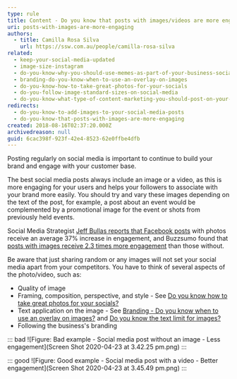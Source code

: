 ```yaml
---
type: rule
title: Content - Do you know that posts with images/videos are more engaging?
uri: posts-with-images-are-more-engaging
authors:
  - title: Camilla Rosa Silva
    url: https://ssw.com.au/people/camilla-rosa-silva
related:
  - keep-your-social-media-updated
  - image-size-instagram
  - do-you-know-why-you-should-use-memes-as-part-of-your-business-social-media-content
  - branding-do-you-know-when-to-use-an-overlay-on-images
  - do-you-know-how-to-take-great-photos-for-your-socials
  - do-you-follow-image-standard-sizes-on-social-media
  - do-you-know-what-type-of-content-marketing-you-should-post-on-your-socials
redirects:
  - do-you-know-to-add-images-to-your-social-media-posts
  - do-you-know-that-posts-with-images-are-more-engaging
created: 2018-08-16T02:37:20.000Z
archivedreason: null
guid: 6cac398f-923f-42e4-8523-62e0ffbe4dfb
---
```


Posting regularly on social media is important to continue to build your brand and engage with your customer base.

<!--endintro-->

The best social media posts always include an image or a video, as this is more engaging for your users and helps your followers to associate with your brand more easily. You should try and vary these images depending on the text of the post, for example, a post about an event would be complemented by a promotional image for the event or shots from previously held events.

Social Media Strategist [Jeff Bullas reports that Facebook posts](https://www.jeffbullas.com/6-powerful-reasons-why-you-should-include-images-in-your-marketing-infographic/) with photos receive an average 37% increase in engagement, and Buzzsumo found that [posts with images receive 2.3 times more engagement](http://buzzsumo.com/blog/how-to-massively-boost-your-blog-traffic-with-these-5-awesome-image-stats/) than those without.

Be aware that just sharing random or any images will not set your social media apart from your competitors. You have to think of several aspects of the photo/video, such as:

* Quality of image
* Framing, composition, perspective, and style - See [Do you know how to take great photos for your socials?](/know-how-to-take-great-photos-for-your-socials)
* Text application on the image - See [Branding - Do you know when to use an overlay on images?](/branding-do-you-know-you-should-use-overlay-on-photos-shared-on-your-social-media) and [Do you know the text limit for images?](/text-limit-for-images)
* Following the business's branding

::: bad
![Figure: Bad example - Social media post without an image - Less engagement](Screen Shot 2020-04-23 at 3.42.25 pm.png)
:::

::: good
![Figure: Good example - Social media post with a video - Better engagement](Screen Shot 2020-04-23 at 3.45.49 pm.png)
:::
